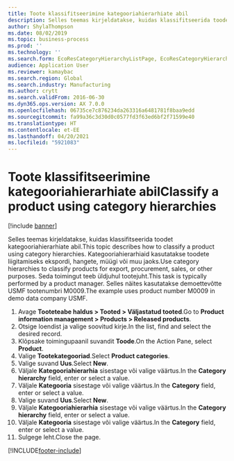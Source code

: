 ```yaml
---
title: Toote klassifitseerimine kategooriahierarhiate abil
description: Selles teemas kirjeldatakse, kuidas klassifitseerida toodet kategooriahierarhiate abil.
author: ShylaThompson
ms.date: 08/02/2019
ms.topic: business-process
ms.prod: ''
ms.technology: ''
ms.search.form: EcoResCategoryHierarchyListPage, EcoResCategoryHierarchyCreate, EcoResCategory, EcoResCategoryHierarchyRole
audience: Application User
ms.reviewer: kamaybac
ms.search.region: Global
ms.search.industry: Manufacturing
ms.author: crytt
ms.search.validFrom: 2016-06-30
ms.dyn365.ops.version: AX 7.0.0
ms.openlocfilehash: 06735ce7c876234da263316a6481781f8baa9edd
ms.sourcegitcommit: fa99a36c3d30d0c0577fd3f63ed6bf2f71599e40
ms.translationtype: HT
ms.contentlocale: et-EE
ms.lasthandoff: 04/20/2021
ms.locfileid: "5921083"
---
```

# <a name="classify-a-product-using-category-hierarchies"></a><span data-ttu-id="286fe-103">Toote klassifitseerimine kategooriahierarhiate abil</span><span class="sxs-lookup"><span data-stu-id="286fe-103">Classify a product using category hierarchies</span></span>

[!include [banner](../../includes/banner.md)]

<span data-ttu-id="286fe-104">Selles teemas kirjeldatakse, kuidas klassifitseerida toodet kategooriahierarhiate abil.</span><span class="sxs-lookup"><span data-stu-id="286fe-104">This topic describes how to classify a product using category hierarchies.</span></span> <span data-ttu-id="286fe-105">Kategooriahierarhiaid kasutatakse toodete liigitamiseks ekspordi, hangete, müügi või muu jaoks.</span><span class="sxs-lookup"><span data-stu-id="286fe-105">Use category hierarchies to classify products for export, procurement, sales, or other purposes.</span></span> <span data-ttu-id="286fe-106">Seda toimingut teeb üldjuhul tootejuht.</span><span class="sxs-lookup"><span data-stu-id="286fe-106">This task is typically performed by a product manager.</span></span> <span data-ttu-id="286fe-107">Selles näites kasutatakse demoettevõtte USMF tootenumbri M0009.</span><span class="sxs-lookup"><span data-stu-id="286fe-107">The example uses product number M0009 in demo data company USMF.</span></span>

1. <span data-ttu-id="286fe-108">Avage **Tooteteabe haldus \> Tooted \> Väljastatud tooted**.</span><span class="sxs-lookup"><span data-stu-id="286fe-108">Go to **Product information management \> Products \> Released products**.</span></span>
1. <span data-ttu-id="286fe-109">Otsige loendist ja valige soovitud kirje.</span><span class="sxs-lookup"><span data-stu-id="286fe-109">In the list, find and select the desired record.</span></span>
1. <span data-ttu-id="286fe-110">Klõpsake toimingupaanil suvandit **Toode**.</span><span class="sxs-lookup"><span data-stu-id="286fe-110">On the Action Pane, select **Product**.</span></span>
1. <span data-ttu-id="286fe-111">Valige **Tootekategooriad**.</span><span class="sxs-lookup"><span data-stu-id="286fe-111">Select **Product categories**.</span></span>
1. <span data-ttu-id="286fe-112">Valige suvand **Uus**.</span><span class="sxs-lookup"><span data-stu-id="286fe-112">Select **New**.</span></span>
1. <span data-ttu-id="286fe-113">Väljale **Kategooriahierarhia** sisestage või valige väärtus.</span><span class="sxs-lookup"><span data-stu-id="286fe-113">In the **Category hierarchy** field, enter or select a value.</span></span>
1. <span data-ttu-id="286fe-114">Väljale **Kategooria** sisestage või valige väärtus.</span><span class="sxs-lookup"><span data-stu-id="286fe-114">In the **Category** field, enter or select a value.</span></span>
1. <span data-ttu-id="286fe-115">Valige suvand **Uus**.</span><span class="sxs-lookup"><span data-stu-id="286fe-115">Select **New**.</span></span>
1. <span data-ttu-id="286fe-116">Väljale **Kategooriahierarhia** sisestage või valige väärtus.</span><span class="sxs-lookup"><span data-stu-id="286fe-116">In the **Category hierarchy** field, enter or select a value.</span></span>
1. <span data-ttu-id="286fe-117">Väljale **Kategooria** sisestage või valige väärtus.</span><span class="sxs-lookup"><span data-stu-id="286fe-117">In the **Category** field, enter or select a value.</span></span>
1. <span data-ttu-id="286fe-118">Sulgege leht.</span><span class="sxs-lookup"><span data-stu-id="286fe-118">Close the page.</span></span>



[!INCLUDE[footer-include](../../../includes/footer-banner.md)]